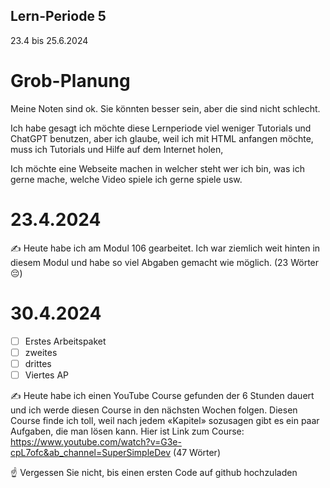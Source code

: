 ## Lern-Periode 5
23.4 bis 25.6.2024

# Grob-Planung
Meine Noten sind ok. Sie könnten besser sein, aber die sind nicht schlecht.

Ich habe gesagt ich möchte diese Lernperiode viel weniger Tutorials und ChatGPT benutzen, aber ich glaube, weil ich mit HTML anfangen möchte, muss ich Tutorials und Hilfe auf dem Internet holen,

Ich möchte eine Webseite machen in welcher steht wer ich bin, was ich gerne mache, welche Video spiele ich gerne spiele usw.  

# 23.4.2024
✍️ Heute habe ich am Modul 106 gearbeitet. Ich war ziemlich weit hinten in diesem Modul und habe so viel Abgaben gemacht wie möglich. (23 Wörter 😔)

# 30.4.2024
- [ ] Erstes Arbeitspaket
- [ ] zweites
- [ ] drittes
- [ ] Viertes AP

✍️ Heute habe ich einen YouTube Course gefunden der 6 Stunden dauert und ich werde diesen Course in den nächsten Wochen folgen. Diesen Course finde ich toll, weil nach jedem «Kapitel» sozusagen gibt es ein paar Aufgaben, die man lösen kann. 
Hier ist Link zum Course: https://www.youtube.com/watch?v=G3e-cpL7ofc&ab_channel=SuperSimpleDev (47 Wörter)


☝️ Vergessen Sie nicht, bis einen ersten Code auf github hochzuladen
